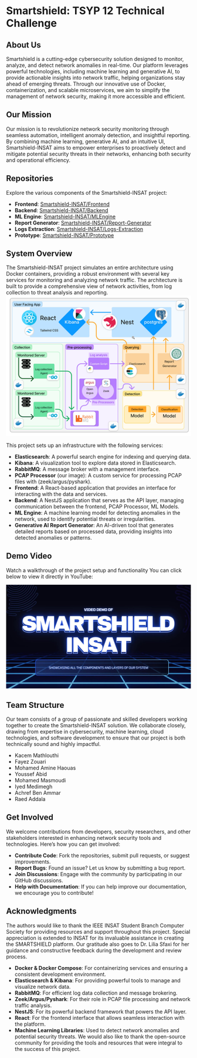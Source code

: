 # Smartshield: TSYP 12 Technical Challenge

## About Us
Smartshield is a cutting-edge cybersecurity solution designed to monitor, analyze, and detect network anomalies in real-time. Our platform leverages powerful technologies, including machine learning and generative AI, to provide actionable insights into network traffic, helping organizations stay ahead of emerging threats. Through our innovative use of Docker, containerization, and scalable microservices, we aim to simplify the management of network security, making it more accessible and efficient.

## Our Mission
Our mission is to revolutionize network security monitoring through seamless automation, intelligent anomaly detection, and insightful reporting. By combining machine learning, generative AI, and an intuitive UI, Smartshield-INSAT aims to empower enterprises to proactively detect and mitigate potential security threats in their networks, enhancing both security and operational efficiency.

## Repositories
Explore the various components of the Smartshield-INSAT project:

- **Frontend**: [Smartshield-INSAT/Frontend](https://github.com/Smartshield-INSAT/Frontend)
- **Backend**: [Smartshield-INSAT/Backend](https://github.com/Smartshield-INSAT/Backend)
- **ML Engine**: [Smartshield-INSAT/MLEngine](https://github.com/Smartshield-INSAT/MLEngine)
- **Report Generator**: [Smartshield-INSAT/Report-Generator](https://github.com/Smartshield-INSAT/Report-Generator)
- **Logs Extraction**: [Smartshield-INSAT/Logs-Extraction](https://github.com/Smartshield-INSAT/Logs-Extraction)
- **Prototype**: [Smartshield-INSAT/Prototype](https://github.com/Smartshield-INSAT/Prototype)

## System Overview
The Smartshield-INSAT project simulates an entire architecture using Docker containers, providing a robust environment with several key services for monitoring and analyzing network traffic. The architecture is built to provide a comprehensive view of network activities, from log collection to threat analysis and reporting.
![alt text](img.png)

This project sets up an infrastructure with the following services:

- **Elasticsearch**: A powerful search engine for indexing and querying data.
- **Kibana**: A visualization tool to explore data stored in Elasticsearch.
- **RabbitMQ**: A message broker with a management interface.
- **PCAP Processor** (our image): A custom service for processing PCAP files with (zeek/argus/pyshark).
- **Frontend**: A React-based application that provides an interface for interacting with the data and services. 
- **Backend**: A NestJS application that serves as the API layer, managing communication between the frontend, PCAP Processor, ML Models.
- **ML Engine**: A machine learning model for detecting anomalies in the network, used to identify potential threats or irregularities.
- **Generative AI Report Generator**: An AI-driven tool that generates detailed reports based on processed data, providing insights into detected anomalies or patterns.

## Demo Video
Watch a walkthrough of the project setup and functionality 
You can click below to view it directly in YouTube:

[![Demo Video Thumbnail](thbnail.jpg)](https://youtu.be/2Nd6C_SpXak)

## Team Structure
Our team consists of a group of passionate and skilled developers working together to create the Smartshield-INSAT solution. We collaborate closely, drawing from expertise in cybersecurity, machine learning, cloud technologies, and software development to ensure that our project is both technically sound and highly impactful.
- Kacem Mathlouthi
- Fayez Zouari
- Mohamed Amine Haouas
- Youssef Abid
- Mohamed Masmoudi
- Iyed Medimegh
- Achref Ben Ammar
- Raed Addala 

## Get Involved
We welcome contributions from developers, security researchers, and other stakeholders interested in enhancing network security tools and technologies. Here’s how you can get involved:
- **Contribute Code**: Fork the repositories, submit pull requests, or suggest improvements.
- **Report Bugs**: Found an issue? Let us know by submitting a bug report.
- **Join Discussions**: Engage with the community by participating in our GitHub discussions.
- **Help with Documentation**: If you can help improve our documentation, we encourage you to contribute!

## Acknowledgments
The authors would like to thank the IEEE INSAT Student Branch Computer Society for providing resources and support throughout this project. Special appreciation is extended to INSAT for its invaluable assistance in creating the SMARTSHIELD platform. Our gratitude also goes to Dr. Lilia Sfaxi for her guidance and constructive feedback during the development and review process.

- **Docker & Docker Compose**: For containerizing services and ensuring a consistent development environment.
- **Elasticsearch & Kibana**: For providing powerful tools to manage and visualize network data.
- **RabbitMQ**: For efficient log data collection and message brokering.
- **Zeek/Argus/Pyshark**: For their role in PCAP file processing and network traffic analysis.
- **NestJS**: For its powerful backend framework that powers the API layer.
- **React**: For the frontend interface that allows seamless interaction with the platform.
- **Machine Learning Libraries**: Used to detect network anomalies and potential security threats.
We would also like to thank the open-source community for providing the tools and resources that were integral to the success of this project.
